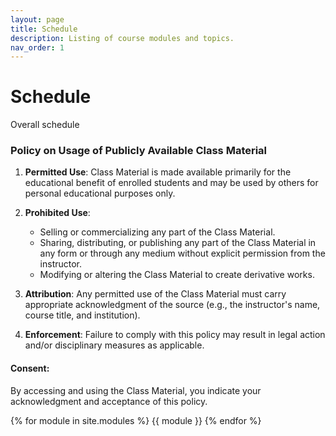 ```yaml
---
layout: page
title: Schedule
description: Listing of course modules and topics.
nav_order: 1
---
```


# Schedule

Overall schedule

### Policy on Usage of Publicly Available Class Material

1. **Permitted Use**: Class Material is made available primarily for the educational benefit of enrolled students and may be used by others for personal educational purposes only.

2. **Prohibited Use**: 
    - Selling or commercializing any part of the Class Material.
    - Sharing, distributing, or publishing any part of the Class Material in any form or through any medium without explicit permission from the instructor.
    - Modifying or altering the Class Material to create derivative works.

3. **Attribution**: Any permitted use of the Class Material must carry appropriate acknowledgment of the source (e.g., the instructor's name, course title, and institution).

4. **Enforcement**: Failure to comply with this policy may result in legal action and/or disciplinary measures as applicable.

#### Consent:
By accessing and using the Class Material, you indicate your acknowledgment and acceptance of this policy.



{% for module in site.modules %}
{{ module }}
{% endfor %}

